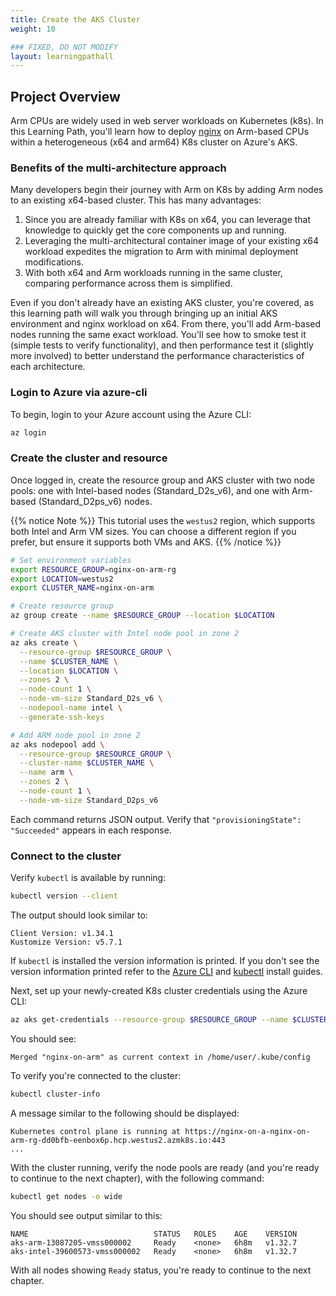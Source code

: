 ```yaml
---
title: Create the AKS Cluster
weight: 10

### FIXED, DO NOT MODIFY
layout: learningpathall
---
```


## Project Overview

Arm CPUs are widely used in web server workloads on Kubernetes (k8s). In this Learning Path, you'll learn how to deploy [nginx](https://nginx.org/) on Arm-based CPUs within a heterogeneous (x64 and arm64) K8s cluster on Azure's AKS.

### Benefits of the multi-architecture approach

Many developers begin their journey with Arm on K8s by adding Arm nodes to an existing x64-based cluster.  This has many advantages:

1. Since you are already familiar with K8s on x64, you can leverage that knowledge to quickly get the core components up and running.
2. Leveraging the multi-architectural container image of your existing x64 workload expedites the migration to Arm with minimal deployment modifications. 
3. With both x64 and Arm workloads running in the same cluster, comparing performance across them is simplified.

Even if you don't already have an existing AKS cluster, you're covered, as this learning path will walk you through bringing up an initial AKS environment and nginx workload on x64.  From there, you'll add Arm-based nodes running the same exact workload.  You'll see how to smoke test it (simple tests to verify functionality), and then performance test it (slightly more involved) to better understand the performance characteristics of each architecture.

### Login to Azure via azure-cli 
To begin, login to your Azure account using the Azure CLI:

```bash
az login
```

### Create the cluster and resource
Once logged in, create the resource group and AKS cluster with two node pools: one with Intel-based nodes (Standard_D2s_v6), and one with Arm-based (Standard_D2ps_v6) nodes.  

{{% notice Note %}}
This tutorial uses the `westus2` region, which supports both Intel and Arm VM sizes. You can choose a different region if you prefer, but ensure it supports both VMs and AKS.
{{% /notice %}}

 
```bash
# Set environment variables
export RESOURCE_GROUP=nginx-on-arm-rg
export LOCATION=westus2
export CLUSTER_NAME=nginx-on-arm

# Create resource group
az group create --name $RESOURCE_GROUP --location $LOCATION

# Create AKS cluster with Intel node pool in zone 2
az aks create \
  --resource-group $RESOURCE_GROUP \
  --name $CLUSTER_NAME \
  --location $LOCATION \
  --zones 2 \
  --node-count 1 \
  --node-vm-size Standard_D2s_v6 \
  --nodepool-name intel \
  --generate-ssh-keys

# Add ARM node pool in zone 2
az aks nodepool add \
  --resource-group $RESOURCE_GROUP \
  --cluster-name $CLUSTER_NAME \
  --name arm \
  --zones 2 \
  --node-count 1 \
  --node-vm-size Standard_D2ps_v6

```

Each command returns JSON output. Verify that `"provisioningState": "Succeeded"` appears in each response.

### Connect to the cluster

Verify `kubectl` is available by running:

```bash
kubectl version --client
```

The output should look similar to:

```output
Client Version: v1.34.1
Kustomize Version: v5.7.1
```

If `kubectl` is installed the version information is printed. If you don't see the version information printed refer to the [Azure CLI](/install-guides/azure-cli) and [kubectl](/install-guides/kubectl/) install guides.

Next, set up your newly-created K8s cluster credentials using the Azure CLI:

```bash
az aks get-credentials --resource-group $RESOURCE_GROUP --name $CLUSTER_NAME
```

You should see:

```output
Merged "nginx-on-arm" as current context in /home/user/.kube/config
```

To verify you're connected to the cluster:

```bash
kubectl cluster-info
```

A message similar to the following should be displayed:

```output
Kubernetes control plane is running at https://nginx-on-a-nginx-on-arm-rg-dd0bfb-eenbox6p.hcp.westus2.azmk8s.io:443
...
```

With the cluster running, verify the node pools are ready (and you're ready to continue to the next chapter), with the following command:

```bash
kubectl get nodes -o wide
```

You should see output similar to this:

```output
NAME                            STATUS   ROLES    AGE    VERSION
aks-arm-13087205-vmss000002     Ready    <none>   6h8m   v1.32.7
aks-intel-39600573-vmss000002   Ready    <none>   6h8m   v1.32.7
```


With all nodes showing `Ready` status, you're ready to continue to the next chapter.
